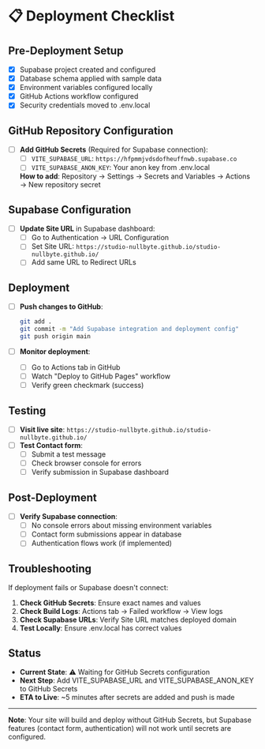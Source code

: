 # 📋 Deployment Checklist

## Pre-Deployment Setup

- [x] Supabase project created and configured
- [x] Database schema applied with sample data
- [x] Environment variables configured locally
- [x] GitHub Actions workflow configured
- [x] Security credentials moved to .env.local

## GitHub Repository Configuration

- [ ] **Add GitHub Secrets** (Required for Supabase connection):
  - [ ] `VITE_SUPABASE_URL`: `https://hfpmmjvdsdofheuffnwb.supabase.co`
  - [ ] `VITE_SUPABASE_ANON_KEY`: Your anon key from .env.local
  
  **How to add**: Repository → Settings → Secrets and Variables → Actions → New repository secret

## Supabase Configuration

- [ ] **Update Site URL** in Supabase dashboard:
  - [ ] Go to Authentication → URL Configuration
  - [ ] Set Site URL: `https://studio-nullbyte.github.io/studio-nullbyte.github.io/`
  - [ ] Add same URL to Redirect URLs

## Deployment

- [ ] **Push changes to GitHub**:
  ```bash
  git add .
  git commit -m "Add Supabase integration and deployment config"
  git push origin main
  ```

- [ ] **Monitor deployment**:
  - [ ] Go to Actions tab in GitHub
  - [ ] Watch "Deploy to GitHub Pages" workflow
  - [ ] Verify green checkmark (success)

## Testing

- [ ] **Visit live site**: `https://studio-nullbyte.github.io/studio-nullbyte.github.io/`
- [ ] **Test Contact form**:
  - [ ] Submit a test message
  - [ ] Check browser console for errors
  - [ ] Verify submission in Supabase dashboard

## Post-Deployment

- [ ] **Verify Supabase connection**:
  - [ ] No console errors about missing environment variables
  - [ ] Contact form submissions appear in database
  - [ ] Authentication flows work (if implemented)

## Troubleshooting

If deployment fails or Supabase doesn't connect:

1. **Check GitHub Secrets**: Ensure exact names and values
2. **Check Build Logs**: Actions tab → Failed workflow → View logs
3. **Check Supabase URLs**: Verify Site URL matches deployed domain
4. **Test Locally**: Ensure .env.local has correct values

## Status

- **Current State**: ⚠️ Waiting for GitHub Secrets configuration
- **Next Step**: Add VITE_SUPABASE_URL and VITE_SUPABASE_ANON_KEY to GitHub Secrets
- **ETA to Live**: ~5 minutes after secrets are added and push is made

---

**Note**: Your site will build and deploy without GitHub Secrets, but Supabase features (contact form, authentication) will not work until secrets are configured.
